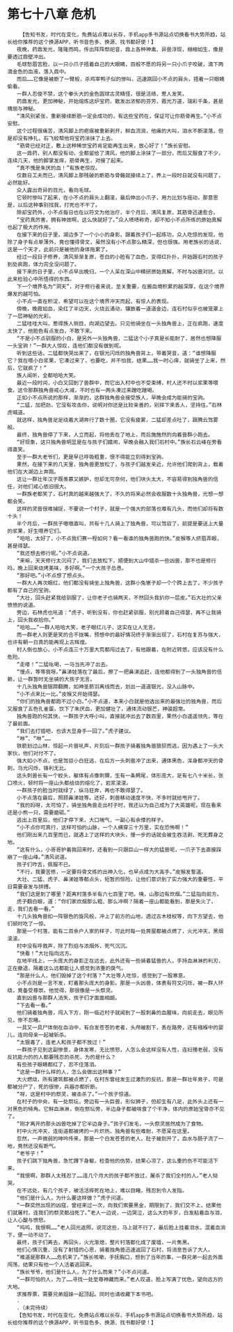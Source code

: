 # 第七十八章 危机
        【告知书友，时代在变化，免费站点难以长存，手机app多书源站点切换看书大势所趋，站长给你推荐的这个换源APP，听书音色多、换源、找书都好使！】
       夜晚，药鼎发光，隆隆而鸣，传出阵阵祭祀音，鼎上各种神禽、异兽浮现，栩栩如生，像是要透过鼎壁冲出。
       毛球愁眉苦脸，以一只小爪子捂着自己的大眼睛，百般不愿的将另一只小爪子咬破，滴下两滴金色的血液，落入鼎中。
       而后……它像是被断了一臂般，杀鸡宰鸭子似的惨叫，迅速跳回小不点的肩头，捂着一只眼睛偷看。
       一群人忍俊不禁，这个拳头大的金色圆球古灵精怪，很是活络，惹人发笑。
       药鼎发光，更加神秘，开始熔炼这炉宝药，散发出浓郁的芬芳，霞光万道，瑞彩千条，甚是瑰丽与神秘。
       “清风别紧张，重新接续断筋一定会成功的，有这些宝药在，保证可让你筋骨再生。”小不点安慰。
       这个过程很痛苦，清风脚上的疤痕被重新剥开，鲜血流淌，他痛的大叫，泪水不断滚落，但是却没有挣扎，石飞蛟帮他将宝药涂抹了上去。
       “筋骨已经对正，敷上这种稀世宝药肯定能再生出来，放心好了！”族长安慰。
       这一鼎药，别人都没有动，全都留给了清风，他的脚上涂抹了一部分，而后又服食了不少，连续几天，他的脚掌发痒，筋骨再生，对接了起来。
       “真不愧是朱厌的血！”有族老惊叹。
       仅数日工夫而已，清风脚上那残破的断筋与骨骼就接续上了，养上一段时日就没有问题了，必然能好。
       众人露出奇异的目光，看向毛球。
       它顿时惨叫了起来，在小不点的肩头上翻滚，最后伸出小爪子，用力比划与摇动，那意思是，以后这种事别找我，打死也不干了。
       除却宝药外，小不点每日也在以符文为他治疗，半个月后，清风复原，其筋骨迅速愈合。
       “宝药真厉害，拥有神效啊，这么快就好了。”众人啧啧称奇，却不知小不点所练的原始真解也起了极大的作用。
       在接下来的日子里，湖边多了一个小小的身影，跟着孩子们一起练功，众人吃惊的发现，他除了身子有点单薄外，竟也懂得骨文，虽然没有小不点那么精深，但也很强。用老族长的话说，这是一个天才，此前只是被他的身体拖累了。
       经过一段日子修养，清风渐渐复原，苍白的小脸有了血色，变得红扑扑，开始跟石村的孩子到处疯跑，体力完全没问题了。
       接下来的日子里，小不点早出晚归，一个人呆在深山中精研原始真解，不时与凶兽对抗，以此来检验心中所悟得的东西。
       下一个境界名为“洞天”，对于修行者来说，至关重要，在搬血境积累的越深厚，在这个境界爆发的越可怕。
       小不点一直在积淀，希望可以在这个境界冲天而起，有惊人的表现。
       傍晚，晚霞如血，染红了半边天，火烧云涌动，镶嵌着一道道金边，连石村似乎也被笼罩上了一层神秘的光彩。
       二猛哇哇大叫，惹得族人侧目，向湖边望去。只见他骑坐在一头独角兽上，正在疯跑，速度太快了，他脸色有点发白，不敢下来。
       “不是小不点驯服的小白，是另外一头独角兽，二猛这个小子真是长能耐了，居然也想降服一头宝驹！”一群大人惊叹，连他们都没有做到呢。
       听到这些话，二猛都快哭出来了，在银光闪烁的独角兽背上，带着哭音，道：“谁想降服它？我在喂小白浆果，它凑过来了，也要吃，并不怕我，结果……我一时心痒，就骑坐了上来，然后，它就疯了！”
       族人闻听，全都哈哈大笑。
       最近一段时间，小白又回到了兽群中，而它出入村中也不受束缚，村人还不时以浆果等喂食。这令那群独角兽戒心大减，不时也有一两头凑过来蹭吃蹭喝。
       正如小不点所说的那样，渐渐的，这群独角兽会接受族人，早晚会成为能骑的宝驹。
       “二猛，加把劲，它没有攻击你，说明对你还是比较亲善的，别摔下来丢人，坚持住。”石林虎喊道。
       就这样，独角兽足足绕着大湖奔行了数十圈，它没有疲累，二猛却差点吐了，跟腾云驾雾般。
       最终，独角兽停了下来，人立而起，将他丢在了地上，而后施施然的向着兽群小跑去。
       “好现象，这只独角兽明显是在与孩子们嬉闹，早晚会融入我们石村中。”族长石云峰在旁看得直笑。
       至于一群大老爷们，更是早已呼吸粗重，恨不得能立刻得到宝驹。
       果然，在接下来的几天里，独角兽更放松了，与孩子们越发亲近，允许他们爬到背上，载着他们在大湖边上奔跑。
       这让一群壮年汉子既羡慕又嫉妒，但却无可奈何，他们块头太大，不容易得到独角兽的信任，对他们戒心依旧很大。
       一群族老都笑了，石村真的越来越强大了，不久的将来必然会收服数十头独角兽，光想一想都会笑。
       这样的灵兽很难捕捉，不要说一个村子，就是一个强大的部落也难有几头，而他们却将有数十头！
       半个月后，一群孩子嗷嗷直叫，共有十几人骑上了独角兽，可以驾驭了，前提是要送上大量的浆果，好生喂养它们。
       “哈哈，太好了，小不点我们赛一程如何？看一看谁的独角兽跑的快。”皮猴等人挤眉弄眼，甚是得瑟。
       “我还想去修行呢。”小不点说道。
       “来嘛，天天修行太沉闷了，我们去放松下，顺便到大山中猎杀一些凶兽，那不也是修行吗，晚上回来烧烤美味，多好啊。”一个大孩子怂恿。
       “那好吧。”小不点想了想点头。
       一群大人再次眼红，他们都没有骑坐上独角兽，这群小兔崽子却一个个跨上去了，不少孩子都有了自己的宝驹。
       “大壮，回头赶紧我给驯服了，让你老子也骑两天，不然回头我扒你一层皮。”石大壮的父亲愤愤的说道。
       旁边，石林虎也吼道：“虎子，听到没有，你也赶紧驯服，别光顾着自己得瑟，再不让我骑上，回头我收拾你。”
       “哈哈……”一群人哈哈大笑，老子眼红儿子，这实在让人无言。
       而一群老人则更是笑的合不拢嘴，预想中的最好情况终于渐渐出现了，石村在复苏与强大，也许有朝一日真的能再现上古辉煌。
       村人倒也放心，小不点连三十万里大荒都闯过去了，有他跟着，在附近转悠，应该没有什么危险。
       “走喽！”二猛吆喝，一马当先冲了出去。
       “慢点，等等我呀。”鼻涕娃落在了最后，擦了一把鼻涕追赶，连他都得到了一头独角兽的信赖，让一群暂时无坐骑的大孩子无言。
       十几头独角兽银蹄翻腾，如神圣箭羽离线而去，划出一道道银光，没入山脉中。
       “小不点来比一比。”皮猴又开始得瑟。
       “你们的独角兽都跑不过小白。”小不点道，本来小白就是他选出来的最强壮的独角兽，而后又服食了五色孔雀蛋，饮下了朱厌血，更加健壮了，通体流动银芒，神骏超常。
       独角兽跑的何其快，一群孩子大呼小叫，直接就冲出去了数百里，果然小白遥遥领先，等在了最前面。
       “我们去打猎吧，也该大显身手一回了。”虎子建议。
       “咻”、“咻”……
       铁箭划过山林，惊起一片兽吼声，片刻后一群孩子骑着独角兽狼狈而逃，因为遇上了一头大家伙，他们对付不了。
       强大如小不点，也是驾驭小白狂逃，在后方一头刺兽冲了出来，通体黑色，浑身都冲天的骨刺，乌光闪烁，锋利无比。
       这头刺兽长有一个蛟头，躯体有点像刺猬，生有一条鳄尾，体形庞大，足有七八十米长，张口喷火，顿时将一座山头都给烧的熔化了，岩浆滚滚。
       一群孩子的脸当时就绿了，纵马狂奔，再也不敢得瑟了。
       小不点落在最后，照顾鼻涕娃等。还好，刺兽移动速度不快，不多时就给甩开了。
       “我的妈呀，太可怕了，骑坐独角兽走出村子时，我还以为自己成为了大英雄呢，现在看来还是小熊一只，需要磨砺。”
       逃出上百里后，他们才停下来，大口喘气，一副心有余悸的样子。
       “小不点你可真行，这样可怕的山脉，一个人横穿三十万里，实在恐怖啊！”
       他们刚出来几百里而已，就遇上了这样的大块头，慢一步的话就会被生吞活剥，死无葬身之地。
       “这有什么，小哥哥护着我回来时，还看到一只跟巨山一样大的猛兽呢，一爪子下去直接踩崩了一座山峰。”清风说道。
       孩子们咋舌，佩服不已。
       “不行，我要苦修，一定要将骨文练的出神入化，也早点成为大高手。”皮猴发誓道。
       大壮、二猛、虎子、鼻涕娃等都点头，短暂的惊险，让他们意识到了实力强大的重要性，平日需要奋发与拼搏。
       “我们这是到了哪里？距离村落多半有六七百里了吧。咦，山那边有炊烟。”二猛指向前方。
       虎子翻白眼，道：“你们家炊烟那么粗、那么冲啊？隔着一座山都能看到，那是失火了，走，我们去看一看。”
       十几头独角兽如一阵银色的旋风般，冲上了前方的山地，透过古木枝杈等，向下方望去，他们顿时吃了一惊。
       那是一个村落，能有二百余户人家的样子，可此时每一处房屋都被点燃了，火光冲天，黑烟滚滚。
       村中没有呼救声，除了烈焰与浓烟外，死气沉沉。
       “快看！”大壮指向远方。
       在地平线上，一头庞大的身影正在远去，此外还有一些骑着猛兽的人，手持血淋淋的利刃，正在撤退，隔着这么远都能让人感觉到浓重的戾气。
       “那是什么人，他们毁掉了这个村落？”大壮等人吃惊，感觉到了一股寒意。
       小不点则是一言不发，盯着那头庞大的身影。那是一头凶兽，体表有符文闪烁，被一群人环绕，竟备受尊崇。他觉得，那很像是一头祭灵。
       直到凶兽与那群人消失，孩子们才面面相觑。
       “下去看一看。”
       他们骑着独角兽，闯入下方，刚一临近村子就闻到了一股刺鼻的血腥味，向前走去，眼见所见，惨不忍睹。
       一具又一具尸体倒在血泊中，有白发苍苍的老者，头颅被割下，丢在路旁，还有襁褓中的婴儿，连同母亲一起被斩杀。
       “太狠毒了，连老人和孩子都不放过！”
       一群孩子见到这副惨景，身体发寒，无比愤怒，人怎么会这样没有人性，连妇孺老弱，没有反抗能力的的人都要残忍的杀死，为的是什么？
       有些孩子眼睛都红了，忍不住落泪。
       “这是一群什么样的人，怎么会做出这种事？”
       大火燃烧，所有建筑都被点燃了，在村东曾经发生过激烈的反抗，那是一群壮年男子，可是都被分尸了，死的很惨，兵器亦都折断。
       “呀，这是村中的祭灵，被击杀了。”一个孩子惊道。
       在村子的中央，有一处祭坛，旁边有一头巨兽，形似狮子，但却生有八足，此外头上还有一对黑色的犄角。它鲜血淋淋，倒在祭坛旁，半边身子都被啃食了个干净，体内的原始宝骨亦不见了。
       “刚才离开的那头凶兽吃掉了它半边身子。”孩子们发毛，一头祭灵居然成为了食物。
       村中火光冲天，连街道都被烤的一片炽热，独角兽有些难耐，不愿呆在这里。
       忽然，一声微弱的呻吟传来，那是一个白发苍苍的老人，肚子被剖开了，血水与肠子流了一地，竟然还没有断气。
       “老爷子！”
       孩子们跳下独角兽，急忙蹲下身躯，检查他的伤势，结果心凉了，这么重的伤不可能活下来。
       “我恨啊，那群人太残忍了……连几个月大的孩子都不放过，屠杀了我们全村的人。”老人恸哭。
       在不远处，有几个孩子，被活活摔死在地上，难以目睹，残忍到令人发指。
       “他们是什么人，为什么要这样做？”虎子问道。
       “一群突然出现的凶寇，曾经来过一次，向我们索要黑金，期限到了，我们交不上，结果他们就屠村，连我们的祭灵都战死了。”老人一边说，一边哭泣，这么大的年岁，白发粘着血与泪，让人心酸与愤怒。
       “呜呜，我恨啊……”老人回光返照，说完这些，马上就不行了，最后脸上挂着泪水，混着血淌下，便一动不动了。
       最终，孩子们离去，再回头，火光渐熄，整片村落都化成了废墟，一片焦黑。
       他们心情沉重，没有了射猎的心思，骑着独角兽迅速返回了石村，将消息告诉了大人。
       “难道是那群人……危机来了。”族长咳嗽，手抚胸口，想到了当年的事，一群兄弟一起去外面闯荡，结果只有他一个人活着逃回来。
       “族长爷爷，他们是什么人，为了什么而来？”小不点问道。
       “一群可怕的人，为了……寻找一处至尊神藏而来。”老人叹道，脸上写满了忧色，望向远方的大地。
       求推荐票，需要兄弟姐妹一起顶起。同时也请收藏下本书吧。
       .
       .（未完待续）
       【告知书友，时代在变化，免费站点难以长存，手机app多书源站点切换看书大势所趋，站长给你推荐的这个换源APP，听书音色多、换源、找书都好使！】